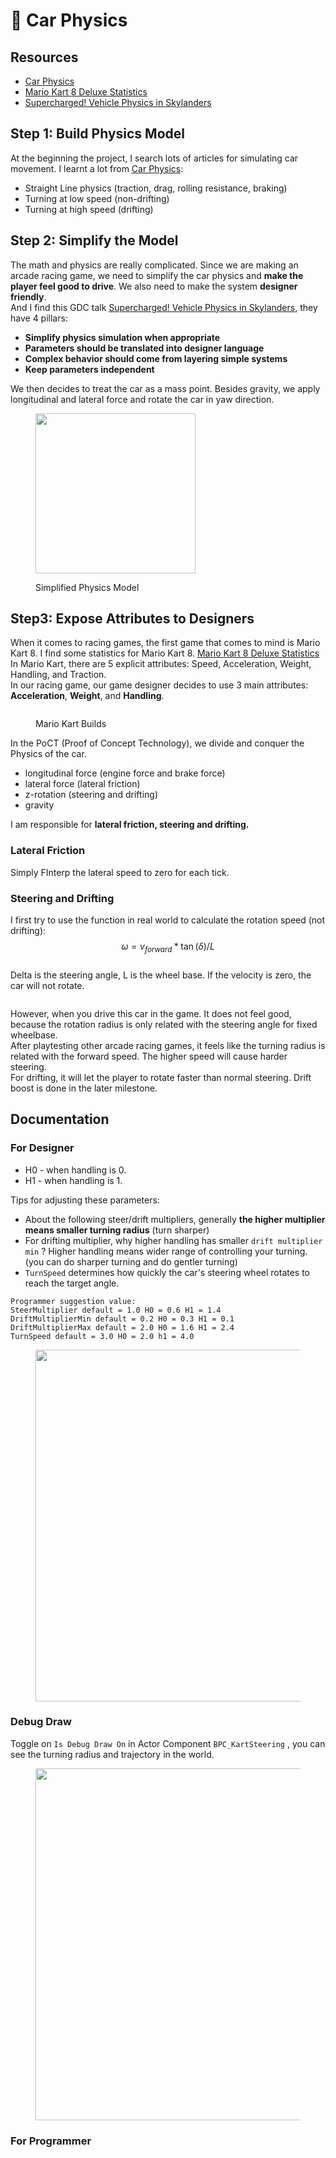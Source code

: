 # 🚗 Car Physics

## Resources

* [Car Physics](https://www.asawicki.info/Mirror/Car%20Physics%20for%20Games/Car%20Physics%20for%20Games.html)
* [Mario Kart 8 Deluxe Statistics](https://www.mariowiki.com/Mario_Kart_8_Deluxe_in-game_statistics)
* [Supercharged! Vehicle Physics in Skylanders](https://www.youtube.com/watch?v=Db1AgGavL8E)

## Step 1: Build Physics Model

At the beginning the project, I search lots of articles for simulating car movement. I learnt a lot from [Car Physics](https://www.asawicki.info/Mirror/Car%20Physics%20for%20Games/Car%20Physics%20for%20Games.html):

* Straight Line physics (traction, drag, rolling resistance, braking)
* Turning at low speed (non-drifting)
* Turning at high speed (drifting)

## Step 2: Simplify the Model

The math and physics are really complicated. Since we are making an arcade racing game, we need to simplify the car physics and **make the player feel good to drive**. We also need to make the system **designer friendly**.\
And I find this GDC talk [Supercharged! Vehicle Physics in Skylanders](https://www.youtube.com/watch?v=Db1AgGavL8E), they have 4 pillars:

* **Simplify physics simulation when appropriate**
* **Parameters should be translated into designer language**
* **Complex behavior should come from layering simple systems**
* **Keep parameters independent**

We then decides to treat the car as a mass point. Besides gravity, we apply longitudinal and lateral force and rotate the car in yaw direction.

<figure><img src="../../../.gitbook/assets/YHe_HardDriverz_Model.png" alt="" width="256"><figcaption><p>Simplified Physics Model</p></figcaption></figure>

## Step3: Expose Attributes to Designers

When it comes to racing games, the first game that comes to mind is Mario Kart 8. I find some statistics for Mario Kart 8. [Mario Kart 8 Deluxe Statistics](https://www.mariowiki.com/Mario_Kart_8_Deluxe_in-game_statistics) In Mario Kart, there are 5 explicit attributes: Speed, Acceleration, Weight, Handling, and Traction.\
In our racing game, our game designer decides to use 3 main attributes: **Acceleration**, **Weight**, and **Handling**.

<figure><img src="../../../.gitbook/assets/MarioKartBuild.png" alt=""><figcaption><p>Mario Kart Builds</p></figcaption></figure>

In the PoCT (Proof of Concept Technology), we divide and conquer the Physics of the car.

* longitudinal force (engine force and brake force)
* lateral force (lateral friction)
* z-rotation (steering and drifting)
* gravity

I am responsible for **lateral friction, steering and drifting.**

### Lateral Friction

Simply FInterp the lateral speed to zero for each tick.

### Steering and Drifting

I first try to use the function in real world to calculate the rotation speed (not drifting):$$\omega = v_{forward} * \tan(\delta) / L$$\
Delta is the steering angle, L is the wheel base. If the velocity is zero, the car will not rotate.

<figure><img src="../../../.gitbook/assets/Steering Angle.png" alt=""><figcaption></figcaption></figure>

However, when you drive this car in the game. It does not feel good, because the rotation radius is only related with the steering angle for fixed wheelbase.\
After playtesting other arcade racing games, it feels like the turning radius is related with the forward speed. The higher speed will cause harder steering.\
For drifting, it will let the player to rotate faster than normal steering. Drift boost is done in the later milestone.



## Documentation

### **For Designer**

* H0 - when handling is 0.
* H1 - when handling is 1.

Tips for adjusting these parameters:

* About the following steer/drift multipliers, generally **the higher multiplier means smaller turning radius** (turn sharper)
* For drifting multiplier, why higher handling has smaller `drift multiplier min` ? Higher handling means wider range of controlling your turning. (you can do sharper turning and do gentler turning)
* `TurnSpeed` determines how quickly the car's steering wheel rotates to reach the target angle.

```
Programmer suggestion value:
SteerMultiplier default = 1.0 H0 = 0.6 H1 = 1.4
DriftMultiplierMin default = 0.2 H0 = 0.3 H1 = 0.1
DriftMultiplierMax default = 2.0 H0 = 1.6 H1 = 2.4
TurnSpeed default = 3.0 H0 = 2.0 h1 = 4.0
```

<figure><img src="../../../.gitbook/assets/Car Attribute (1).png" alt="" width="563"><figcaption></figcaption></figure>

### Debug Draw

Toggle on `Is Debug Draw On` in Actor Component `BPC_KartSteering` , you can see the turning radius and trajectory in the world.

<figure><img src="../../../.gitbook/assets/Debug_Draw_Steering.png" alt="" width="563"><figcaption></figcaption></figure>

### For Programmer

<figure><img src="../../../.gitbook/assets/Steering_And_Drifting.png" alt=""><figcaption></figcaption></figure>

